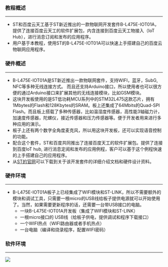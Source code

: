 ### 教程概述
*** 
- ST和百度云天工基于ST新近推出的一款物联网开发套件B-L475E-IOT01A，提供了连接百度云天工的软件扩展包，内含连接到百度云天工物接入（IoT Hub），进行消息订阅和发布的应用程序。
- 用户基于本教程，使用ST的B-L475E-IOT01A可以快速上手搭建自己的百度云物联网应用程序。

### 硬件概述
*** 
- B-L475E-IOT01A是ST新近推出一款物联网套件，支持WIFI，蓝牙，SubG, NFC等多种无线连接方式。 而且还支持Arduino接口，所以使用者也可以很方便的通过Arduino接口来扩展其他的无线连接模块，比如GSM模块。
- 这块开发板使用的是ST低功耗MCU系列中的STM32L475这款芯片，拥有1Mbytes的Flash和128Kbytes的SRAM。板上还集成了64Mbits的Quad-SPI Flash。而且板上搭载了多种传感器，比如温湿度传感器，高性能3轴磁力计，加速度传感器，陀螺仪，接近传感器和压力传感器等。便于开发者用来进行多种应用的演示。
- 板子上还有两个数字全角度麦克风，所以用这块开发板，还可以实现语音控制的功能。
- 配合这个套件，ST和百度共同推出了连接百度天工的软件扩展包。提供了连接到百度IoT hub, 进行消息定阅和发布的应用例程，客户可以基于这个例程快速的上手搭建自己的应用程序。
- 从[ST的官网](http://www.st.com/content/st_com/en/products/evaluation-tools/product-evaluation-tools/mcu-eval-tools/stm32-mcu-eval-tools/stm32-mcu-discovery-kits/b-l475e-iot01a.html)可以下载到关于该开发套件的详细介绍文档和硬件设计资料。
### 硬件环境
*** 
- B-L475E-IOT01A板子上已经集成了WIFI模块和ST-LINK，所以不需要额外的模块和调试工具，只需要一根micro的USB线给板子提供电源就可以开始使用了。当然，如果需要更新程序的话，还需要一台带USB接口的电脑。
    - 一块B-L475E-IOT01A开发板（集成了WIFI模块和ST-LINK）
    - 一根micro接口的 USB线（给板子供电，提供调试和程序下载接口）
    - 一个WIFI热点（WIFI路由器或者手机热点）
    - 一台电脑（编译和烧录程序，配置WIFI密码）

### 软件环境
***
![](https://github.com/baidu/iot-edge-sdk-samples/blob/master/STM32/B-L475E-IOT01/_htmresc/1.png)


